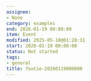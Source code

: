 ```yaml
---
assignee:
- None
category: examples
end: 2026-01-19 00:00:00
item: Event
modified: 2025-05-10@01:28:31
start: 2026-01-19 00:00:00
status: Not started
tags:
- general
title: footie-20260119000000
---
```


